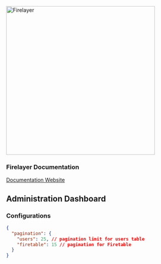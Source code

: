 <a href="https://firelayer.io/">
  <img src="https://user-images.githubusercontent.com/3942799/78354854-884c2780-75a4-11ea-9882-a716e2095e98.png" alt="Firelayer" width="400" />
</a>

### Firelayer Documentation

[Documentation Website](https://firelayer.io/docs)

## Administration Dashboard

### Configurations
```json
{
  "pagination": {
    "users": 25, // pagination limit for users table
    "firetable": 15 // pagination for Firetable
  }
}
```
